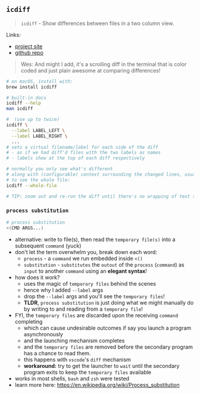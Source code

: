 ## `icdiff`

> `icdiff` - Show differences between files in a two column view.

Links:
- [project site](https://www.jefftk.com/icdiff)
- [github repo](https://github.com/jeffkaufman/icdiff)

> Wes: And might I add, it's a scrolling diff in the terminal that is color coded and just plain awesome at comparing differences!

```bash
# on macOS, install with: 
brew install icdiff

# built-in docs
icdiff --help
man icdiff

#  (use up to twice)
icdiff \
  --label LABEL_LEFT \
  --label LABEL_RIGHT \
  ...
# sets a virtual filename/label for each side of the diff 
# - as if we had diff'd files with the two labels as names
# - labels show at the top of each diff respectively

# normally you only see what's different 
# along with (configurable) context surrounding the changed lines, usually only one to three lines
# to see the whole file:
icdiff --whole-file

# TIP: zoom out and re-run the diff until there's no wrapping of text to get the best view of what's different.
```

### `process substitution`

```bash 
# process substitution
<(CMD ARGS...) 
```

- alternative: write to file(s), then read the `temporary file(s)` into a subsequent `command` (yuck)
- don't let the term overwhelm you, break down each word:
  - `process` - a `command` we run embedded inside `<()`
  - `substitution` - `substitutes` the `outout` of the `process` (`command`) as `input` to another `command` using an **elegant syntax**!
- how does it work?
  - uses the magic of `temporary files` behind the scenes 
  - hence why I added `--label` args
  - drop the `--label` args and you'll see the `temporary files`!
  - **TLDR**, `process substitution` is just doing what we might manually do by writing to and reading from a `temporary file`!
- FYI, the `temporary files` are discarded upon the receiving `command` completing 
  - which can cause undesirable outcomes if say you launch a program asynchronously 
  - and the launching mechanism completes
  - and the `temporary files` are removed before the secondary program has a chance to read them.
  - this happens with `vscode`'s `diff` mechanism
  - **workaround:** try to get the launcher to `wait` until the secondary program exits to keep the `temporary files` available
- works in most shells, `bash` and `zsh` were tested
- learn more here: https://en.wikipedia.org/wiki/Process_substitution
